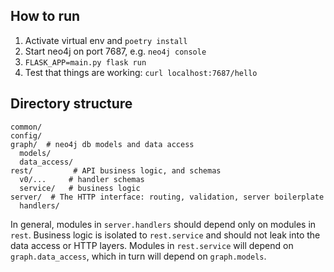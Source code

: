 ## How to run
1. Activate virtual env and `poetry install`
1. Start neo4j on port 7687, e.g. `neo4j console`
1. `FLASK_APP=main.py flask run`
1. Test that things are working: `curl localhost:7687/hello`
## Directory structure
```
common/
config/
graph/  # neo4j db models and data access
  models/
  data_access/
rest/         # API business logic, and schemas
  v0/...     # handler schemas
  service/   # business logic
server/  # The HTTP interface: routing, validation, server boilerplate
  handlers/
```
In general, modules in `server.handlers` should depend only on modules in `rest`.
Business logic is isolated to `rest.service` and should not leak into the data access or HTTP layers.
Modules in `rest.service` will depend on `graph.data_access`, which in turn will depend on `graph.models`.
